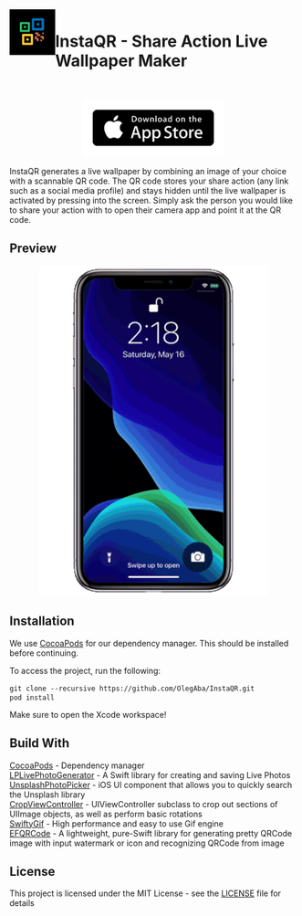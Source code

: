 <img align="left" width="80" height="80" src="https://github.com/OlegAba/InstaQR/blob/master/Design/Logo/InstaQRLogo.jpg" alt="app icon">

# InstaQR - Share Action Live Wallpaper Maker

<br />

<p align="center"><a href="https://apps.apple.com/us/app/instaqr-live-wallpaper-maker/id1514732973?ign-mpt=uo%3D4"><img src="https://raw.githubusercontent.com/GitHawkApp/GitHawk/master/images/app-store-badge.png" width="250" /></a></p>

InstaQR generates a live wallpaper by combining an image of your choice with a scannable QR code. The QR code stores your share action (any link such as a social media profile) and stays hidden until the live wallpaper is activated by pressing into the screen. Simply ask the person you would like to share your action with to open their camera app and point it at the QR code.

## Preview
<p align="center">
  <img src="https://github.com/OlegAba/InstaQR/blob/master/Design/Gif/OnBoarding/Scannable/scannable-gif.gif"  width=400 />
</p>

## Installation
We use [CocoaPods](http://cocoapods.org) for our dependency manager. This should be installed before continuing.

To access the project, run the following:
```
git clone --recursive https://github.com/OlegAba/InstaQR.git
pod install
```
Make sure to open the Xcode workspace!


## Build With
[CocoaPods](https://github.com/CocoaPods/CocoaPods) - Dependency manager\
[LPLivePhotoGenerator](https://github.com/OlegAba/LPLivePhotoGenerator) - A Swift library for creating and saving Live Photos\
[UnsplashPhotoPicker](https://github.com/unsplash/unsplash-photopicker-ios) - iOS UI component that allows you to quickly search the Unsplash library\
[CropViewController](https://github.com/TimOliver/TOCropViewController) - UIViewController subclass to crop out sections of UIImage objects, as well as perform basic rotations\
[SwiftyGif](https://github.com/kirualex/SwiftyGif) - High performance and easy to use Gif engine\
[EFQRCode](https://github.com/EFPrefix/EFQRCode) - A lightweight, pure-Swift library for generating pretty QRCode image with input watermark or icon and recognizing QRCode from image

## License
This project is licensed under the MIT License - see the [LICENSE](https://github.com/OlegAba/InstaQR/blob/master/LICENSE) file for details
